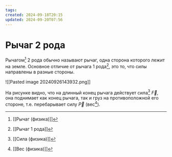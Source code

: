 ```yaml
---
tags: 
created: 2024-09-18T20:15
updated: 2024-09-20T07:56
---
```

# Рычаг 2 рода

Рычагом[^1] 2 рода обычно называют рычаг, одна сторона которого лежит на земле. Основное отличие от рычага 1 рода[^2], это то, что силы направлены в разные стороны.

![[Pasted image 20240926143932.png]]

На рисунке видно, что на длинный конец рычага действует сила[^3] $\overrightarrow{F}$, она поднимает как конец рычага, так и груз на противоположной его стороне, т.е. перебарывает силу $\overrightarrow{P}$ (вес[^4]).  



[^1]: [[Рычаг (физика)]]
[^2]: [[Рычаг 1 рода]]
[^3]: [[Сила (физика)]]
[^4]: [[Вес (физика)]]